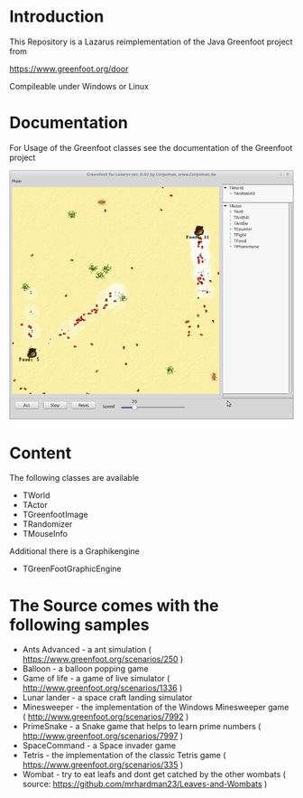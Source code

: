# Introduction
This Repository is a Lazarus reimplementation of the Java Greenfoot project from

https://www.greenfoot.org/door

Compileable under Windows or Linux

# Documentation
For Usage of the Greenfoot classes see the documentation of the Greenfoot project

![](preview.png)

# Content
The following classes are available
- TWorld
- TActor
- TGreenfootImage
- TRandomizer
- TMouseInfo


Additional there is a Graphikengine
- TGreenFootGraphicEngine

# The Source comes with the following samples
- Ants Advanced - a ant simulation ( https://www.greenfoot.org/scenarios/250 )
- Balloon - a balloon popping game
- Game of life - a game of live simulator ( http://www.greenfoot.org/scenarios/1336 )
- Lunar lander - a space craft landing simulator
- Minesweeper - the implementation of the Windows Minesweeper game ( http://www.greenfoot.org/scenarios/7992 )
- PrimeSnake - a Snake game that helps to learn prime numbers ( http://www.greenfoot.org/scenarios/7997 )
- SpaceCommand - a Space invader game
- Tetris - the implementation of the classic Tetris game ( https://www.greenfoot.org/scenarios/335 )
- Wombat - try to eat leafs and dont get catched by the other wombats ( source: https://github.com/mrhardman23/Leaves-and-Wombats )

